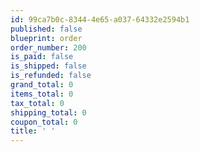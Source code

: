 ```yaml
---
id: 99ca7b0c-8344-4e65-a037-64332e2594b1
published: false
blueprint: order
order_number: 200
is_paid: false
is_shipped: false
is_refunded: false
grand_total: 0
items_total: 0
tax_total: 0
shipping_total: 0
coupon_total: 0
title: ' '
---
```

